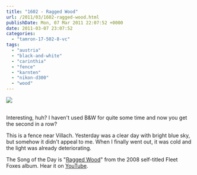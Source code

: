 ```yaml
---
title: "1602 - Ragged Wood"
url: /2011/03/1602-ragged-wood.html
publishDate: Mon, 07 Mar 2011 22:07:52 +0000
date: 2011-03-07 23:07:52
categories: 
  - "tamron-17-502-8-vc"
tags: 
  - "austria"
  - "black-and-white"
  - "carinthia"
  - "fence"
  - "karnten"
  - "nikon-d300"
  - "wood"
---
```

<div class="container">
<div class="center"><a target="_blank" href="https://d25zfm9zpd7gm5.cloudfront.net/1200x1200/2011/20110306_160428_ps.jpg"><img src="https://d25zfm9zpd7gm5.cloudfront.net/0600x0600/2011/20110306_160428_ps.jpg" /></a></div>
</div>
<br />

Interesting, huh? I haven't used B&W for quite some time and now you get the second in a row?



This is a fence near Villach. Yesterday was a clear day with bright blue sky, but somehow it didn't appeal to me. When I finally went out, it was cold and the light was already deteriorating.

The Song of the Day is "<a target="_blank" href="http://www.lyricsmode.com/lyrics/f/fleet_foxes/ragged_wood.html">Ragged Wood</a>" from the 2008 self-titled Fleet Foxes album. Hear it on <a target="_blank" href="http://www.youtube.com/watch?v=0-CEfY9CDLw">YouTube</a>.
